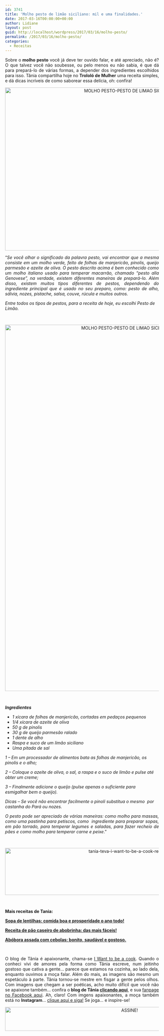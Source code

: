 ```yaml
---
id: 3741
title: 'Molho pesto de limão siciliano: mil e uma finalidades.'
date: 2017-03-16T00:00:00+00:00
author: Lidiane
layout: post
guid: http://localhost/wordpress/2017/03/16/molho-pesto/
permalink: /2017/03/16/molho-pesto/
categories:
  - Receitas
---
```

<p align="justify">
  Sobre o<strong> molho pesto</strong> você já deve ter ouvido falar, e até apreciado, não é? O que talvez você não soubesse, ou pelo menos eu não sabia, é que dá para prepará-lo de várias formas, a depender dos ingredientes escolhidos para isso. Tânia compartilha hoje no <strong>Trololó de Mulher</strong> uma receita simples, e dá dicas incríveis de como saborear essa delícia, oh: confira!
</p>

<p align="center">
  <img class="alignnone size-full wp-image-13627" src="http://www.trololodemulher.com.br/blog/wp-content/uploads/2017/03/MOLHO-PESTO-PESTO-DE-LIMAO-SICILIANO.jpg" alt="MOLHO PESTO-PESTO DE LIMAO SICILIANO" width="800" height="534" />
</p>

<p align="justify">
  “<em>Se você olhar o significado da palavra pesto, vai encontrar que a mesma consiste em um molho verde, feito de folhas de manjericão, pinolis, queijo parmesão e azeite de oliva. O pesto descrito acima é bem conhecido como um molho italiano usado para temperar macarrão, chamado “pesto alla Genovese”, na verdade, existem diferentes maneiras de prepará-lo. Além disso, existem muitos tipos diferentes de pestos, dependendo do ingrediente principal que é usado no seu preparo, como: pesto de alho, sálvia, nozes, pistache, salsa, couve, rúcula e muitos outros.</em>
</p>

_Entre todos os tipos de pestos, para a receita de hoje, eu escolhi Pesto de Limão._

&nbsp;

<p align="center">
  <img class="alignnone size-full wp-image-13628" src="http://www.trololodemulher.com.br/blog/wp-content/uploads/2017/03/MOLHO-PESTO-PESTO-DE-LIMAO-SICILIANO2.jpg" alt="MOLHO PESTO-PESTO DE LIMAO SICILIANO[2]" width="800" height="1200" />
</p>

&nbsp;

**_Ingredientes_**

  * _1 xícara de folhas de manjericão, cortadas em pedaços pequenos_ 
  * _1/4 xícara de azeite de oliva_ 
  * _50 g de pinolis_ 
  * _30 g de queijo parmesão ralado_ 
  * _1 dente de alho_ 
  * _Raspa e suco de um limão siciliano_ 
  * _Uma pitada de sal_

_1 – Em um processador de alimentos bata as folhas de manjericão, os pinolis e o alho;_

_2 – Coloque o azeite de oliva, o sal, a raspa e o suco de limão e pulse até obter um creme;_

_3 – Finalmente adicione o queijo (pulse apenas o suficiente para esmigalhar bem o queijo)._

_Dicas – Se você não encontrar facilmente o pinoli substitua o mesmo  por castanha do Pará ou nozes._

<p style="text-align: justify;">
  <em>O pesto pode ser apreciado de várias maneiras: como molho para massas, como uma pastinha para petiscos, como  ingrediente para preparar sopas, em pão torrado, para temperar legumes e saladas, para fazer recheio de pães e como molho para temperar carne e peixe</em>.”
</p>

&nbsp;

<p align="center">
  <img class="alignnone size-full wp-image-13037" src="http://www.trololodemulher.com.br/blog/wp-content/uploads/2016/10/TANIA-TEVA-I-WANT-TO-BE-A-COOK-RECEITAS.jpg" alt="tania-teva-i-want-to-be-a-cook-receitas" width="800" height="154" />
</p>

&nbsp;

**Mais receitas de Tania:**

<a href="http://www.trololodemulher.com.br/2017/02/21/sopa-de-lentilhas/" target="_blank"><strong>Sopa de lentilhas: comida boa e prosperidade o ano todo!</strong></a>

<a href="http://www.trololodemulher.com.br/2017/02/14/pao-caseiro/" target="_blank"><strong>Receita de pão caseiro de abobrinha: das mais fáceis!</strong></a>

<a href="http://www.trololodemulher.com.br/2017/02/07/abobora-assada/" target="_blank"><strong>Abóbora assada com cebolas: bonito, saudável e gostoso.</strong></a>

&nbsp;

<p align="justify">
  O blog de Tânia é apaixonante, chama-se <a href="https://iwanttobeacook.wordpress.com/" target="_blank">I Want to be a cook</a>. Quando o conheci vivi de amores pela forma como Tânia escreve, num jeitinho gostoso que cativa a gente… parece que estamos na cozinha, ao lado dela, enquanto ouvimos a moça falar. Além do mais, as imagens são mesmo um espetáculo à parte. Tânia tornou-se mestre em fisgar a gente pelos olhos. Com imagens que chegam a ser poéticas, acho muito difícil que você não se apaixone também… confira o<strong> blog de Tânia <a href="https://iwanttobeacook.wordpress.com/" target="_blank">clicando aqui</a></strong>, e sua <a href="https://www.facebook.com/Iwanttobeacook-818578268272846/" target="_blank">fanpage no Facebook aqui</a>. Ah, claro! Com imgens apaixonantes, a moça também está no <strong>Instagram</strong>… <a href="https://www.instagram.com/iwanttobeacook/" target="_blank">clique aqui e siga!</a> Se joga… e inspire-se!
</p>

<p align="center">
  <a href="http://feedburner.google.com/fb/a/mailverify?uri=blogbichafemea&loc=pt_BR" target="_blank"><img class="alignnone size-full wp-image-10439" src="http://www.trololodemulher.com.br/blog/wp-content/uploads/2014/09/ASSINE.png" alt="ASSINE!" width="800" height="78" /></a>
</p>

<p align="justify">